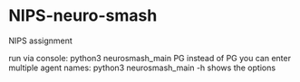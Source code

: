 # NIPS-neuro-smash
NIPS assignment

run via console: python3 neurosmash_main PG
instead of PG you can enter multiple agent names: python3 neurosmash_main -h shows the options
